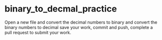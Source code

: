 # binary_to_decmal_practice
Open a new file and convert the decimal numbers to binary and convert the binary numbers to decimal
save your work, commit and push, complete a pull request to submit your work.

